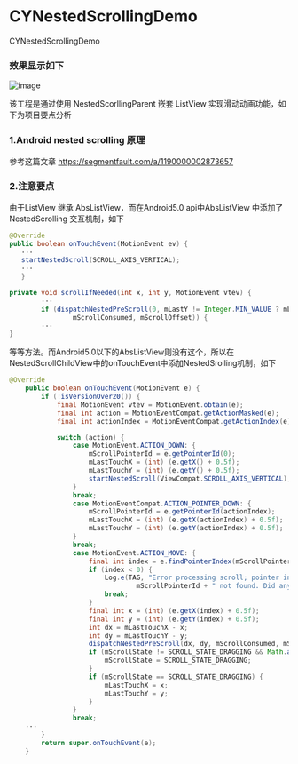 # CYNestedScrollingDemo
CYNestedScrollingDemo

### 效果显示如下
![image](https://github.com/zhxhcoder/CYAppBarTabDemo/blob/master/app/screenshots/nestScroll.gif)


该工程是通过使用 NestedScorllingParent 嵌套 ListView 实现滑动动画功能，如下为项目要点分析

### 1.Android nested scrolling 原理
参考这篇文章 https://segmentfault.com/a/1190000002873657

### 2.注意要点
由于ListView 继承 AbsListView，而在Android5.0 api中AbsListView 中添加了NestedScrolling 交互机制，如下
```java
@Override
public boolean onTouchEvent(MotionEvent ev) {
   ···
   startNestedScroll(SCROLL_AXIS_VERTICAL);
   ···
   }

private void scrollIfNeeded(int x, int y, MotionEvent vtev) {
        ···
        if (dispatchNestedPreScroll(0, mLastY != Integer.MIN_VALUE ? mLastY - y : -rawDeltaY,
                mScrollConsumed, mScrollOffset)) {
        ···
}
```
等等方法。而Android5.0以下的AbsListView则没有这个，所以在NestedScrollChildView中的onTouchEvent中添加NestedSrolling机制，如下
```java
@Override
    public boolean onTouchEvent(MotionEvent e) {
        if (!isVersionOver20()) {
            final MotionEvent vtev = MotionEvent.obtain(e);
            final int action = MotionEventCompat.getActionMasked(e);
            final int actionIndex = MotionEventCompat.getActionIndex(e);

            switch (action) {
                case MotionEvent.ACTION_DOWN: {
                    mScrollPointerId = e.getPointerId(0);
                    mLastTouchX = (int) (e.getX() + 0.5f);
                    mLastTouchY = (int) (e.getY() + 0.5f);
                    startNestedScroll(ViewCompat.SCROLL_AXIS_VERTICAL);
                }
                break;
                case MotionEventCompat.ACTION_POINTER_DOWN: {
                    mScrollPointerId = e.getPointerId(actionIndex);
                    mLastTouchX = (int) (e.getX(actionIndex) + 0.5f);
                    mLastTouchY = (int) (e.getY(actionIndex) + 0.5f);
                }
                break;
                case MotionEvent.ACTION_MOVE: {
                    final int index = e.findPointerIndex(mScrollPointerId);
                    if (index < 0) {
                        Log.e(TAG, "Error processing scroll; pointer index for id " +
                                mScrollPointerId + " not found. Did any MotionEvents get skipped?");
                        break;
                    }
                    final int x = (int) (e.getX(index) + 0.5f);
                    final int y = (int) (e.getY(index) + 0.5f);
                    int dx = mLastTouchX - x;
                    int dy = mLastTouchY - y;
                    dispatchNestedPreScroll(dx, dy, mScrollConsumed, mScrollOffset);
                    if (mScrollState != SCROLL_STATE_DRAGGING && Math.abs(dy) > mTouchSlop) {
                        mScrollState = SCROLL_STATE_DRAGGING;
                    }
                    if (mScrollState == SCROLL_STATE_DRAGGING) {
                        mLastTouchX = x;
                        mLastTouchY = y;
                    }
                }
                break;
	···
        }
        return super.onTouchEvent(e);
    }
```
